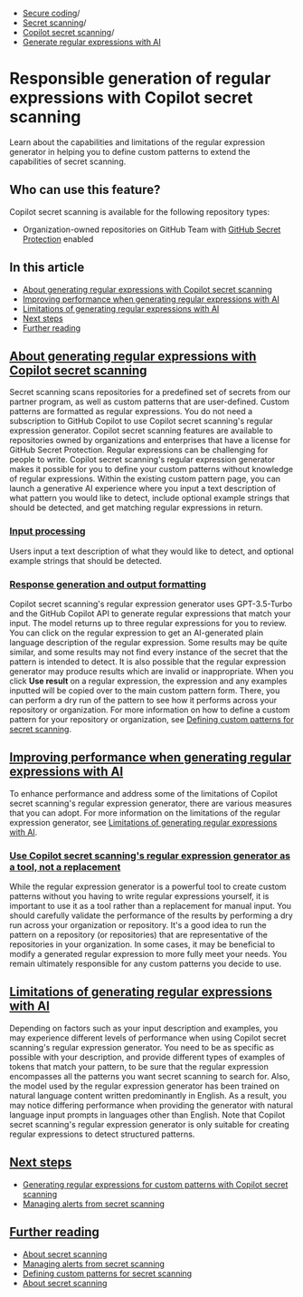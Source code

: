   * [Secure coding](https://docs.github.com/en/code-security "Secure coding")/
  * [Secret scanning](https://docs.github.com/en/code-security/secret-scanning "Secret scanning")/
  * [Copilot secret scanning](https://docs.github.com/en/code-security/secret-scanning/copilot-secret-scanning "Copilot secret scanning")/
  * [Generate regular expressions with AI](https://docs.github.com/en/code-security/secret-scanning/copilot-secret-scanning/responsible-ai-regex-generator "Generate regular expressions with AI")


# Responsible generation of regular expressions with Copilot secret scanning
Learn about the capabilities and limitations of the regular expression generator in helping you to define custom patterns to extend the capabilities of secret scanning.
## Who can use this feature?
Copilot secret scanning is available for the following repository types:
  * Organization-owned repositories on GitHub Team with [GitHub Secret Protection](https://docs.github.com/en/get-started/learning-about-github/about-github-advanced-security) enabled


## In this article
  * [About generating regular expressions with Copilot secret scanning](https://docs.github.com/en/code-security/secret-scanning/copilot-secret-scanning/responsible-ai-regex-generator#about-generating-regular-expressions-with-copilot-secret-scanning)
  * [Improving performance when generating regular expressions with AI](https://docs.github.com/en/code-security/secret-scanning/copilot-secret-scanning/responsible-ai-regex-generator#improving-performance-when-generating-regular-expressions-with-ai)
  * [Limitations of generating regular expressions with AI](https://docs.github.com/en/code-security/secret-scanning/copilot-secret-scanning/responsible-ai-regex-generator#limitations-of-generating-regular-expressions-with-ai)
  * [Next steps](https://docs.github.com/en/code-security/secret-scanning/copilot-secret-scanning/responsible-ai-regex-generator#next-steps)
  * [Further reading](https://docs.github.com/en/code-security/secret-scanning/copilot-secret-scanning/responsible-ai-regex-generator#further-reading)


## [About generating regular expressions with Copilot secret scanning](https://docs.github.com/en/code-security/secret-scanning/copilot-secret-scanning/responsible-ai-regex-generator#about-generating-regular-expressions-with-copilot-secret-scanning)
Secret scanning scans repositories for a predefined set of secrets from our partner program, as well as custom patterns that are user-defined. Custom patterns are formatted as regular expressions.
You do not need a subscription to GitHub Copilot to use Copilot secret scanning's regular expression generator. Copilot secret scanning features are available to repositories owned by organizations and enterprises that have a license for GitHub Secret Protection.
Regular expressions can be challenging for people to write. Copilot secret scanning's regular expression generator makes it possible for you to define your custom patterns without knowledge of regular expressions. Within the existing custom pattern page, you can launch a generative AI experience where you input a text description of what pattern you would like to detect, include optional example strings that should be detected, and get matching regular expressions in return.
### [Input processing](https://docs.github.com/en/code-security/secret-scanning/copilot-secret-scanning/responsible-ai-regex-generator#input-processing)
Users input a text description of what they would like to detect, and optional example strings that should be detected.
### [Response generation and output formatting](https://docs.github.com/en/code-security/secret-scanning/copilot-secret-scanning/responsible-ai-regex-generator#response-generation-and-output-formatting)
Copilot secret scanning's regular expression generator uses GPT-3.5-Turbo and the GitHub Copilot API to generate regular expressions that match your input.
The model returns up to three regular expressions for you to review. You can click on the regular expression to get an AI-generated plain language description of the regular expression.
Some results may be quite similar, and some results may not find every instance of the secret that the pattern is intended to detect. It is also possible that the regular expression generator may produce results which are invalid or inappropriate.
When you click **Use result** on a regular expression, the expression and any examples inputted will be copied over to the main custom pattern form. There, you can perform a dry run of the pattern to see how it performs across your repository or organization. For more information on how to define a custom pattern for your repository or organization, see [Defining custom patterns for secret scanning](https://docs.github.com/en/code-security/secret-scanning/using-advanced-secret-scanning-and-push-protection-features/custom-patterns/defining-custom-patterns-for-secret-scanning).
## [Improving performance when generating regular expressions with AI](https://docs.github.com/en/code-security/secret-scanning/copilot-secret-scanning/responsible-ai-regex-generator#improving-performance-when-generating-regular-expressions-with-ai)
To enhance performance and address some of the limitations of Copilot secret scanning's regular expression generator, there are various measures that you can adopt. For more information on the limitations of the regular expression generator, see [Limitations of generating regular expressions with AI](https://docs.github.com/en/code-security/secret-scanning/copilot-secret-scanning/responsible-ai-regex-generator#limitations-of-generating-regular-expressions-with-ai).
### [Use Copilot secret scanning's regular expression generator as a tool, not a replacement](https://docs.github.com/en/code-security/secret-scanning/copilot-secret-scanning/responsible-ai-regex-generator#use-copilot-secret-scannings-regular-expression-generator-as-a-tool-not-a-replacement)
While the regular expression generator is a powerful tool to create custom patterns without you having to write regular expressions yourself, it is important to use it as a tool rather than a replacement for manual input. You should carefully validate the performance of the results by performing a dry run across your organization or repository. It's a good idea to run the pattern on a repository (or repositories) that are representative of the repositories in your organization. In some cases, it may be beneficial to modify a generated regular expression to more fully meet your needs. You remain ultimately responsible for any custom patterns you decide to use.
## [Limitations of generating regular expressions with AI](https://docs.github.com/en/code-security/secret-scanning/copilot-secret-scanning/responsible-ai-regex-generator#limitations-of-generating-regular-expressions-with-ai)
Depending on factors such as your input description and examples, you may experience different levels of performance when using Copilot secret scanning's regular expression generator. You need to be as specific as possible with your description, and provide different types of examples of tokens that match your pattern, to be sure that the regular expression encompasses all the patterns you want secret scanning to search for.
Also, the model used by the regular expression generator has been trained on natural language content written predominantly in English. As a result, you may notice differing performance when providing the generator with natural language input prompts in languages other than English.
Note that Copilot secret scanning's regular expression generator is only suitable for creating regular expressions to detect structured patterns.
## [Next steps](https://docs.github.com/en/code-security/secret-scanning/copilot-secret-scanning/responsible-ai-regex-generator#next-steps)
  * [Generating regular expressions for custom patterns with Copilot secret scanning](https://docs.github.com/en/code-security/secret-scanning/copilot-secret-scanning/generating-regular-expressions-for-custom-patterns-with-copilot-secret-scanning)
  * [Managing alerts from secret scanning](https://docs.github.com/en/code-security/secret-scanning/managing-alerts-from-secret-scanning)


## [Further reading](https://docs.github.com/en/code-security/secret-scanning/copilot-secret-scanning/responsible-ai-regex-generator#further-reading)
  * [About secret scanning](https://docs.github.com/en/code-security/secret-scanning/introduction/about-secret-scanning)
  * [Managing alerts from secret scanning](https://docs.github.com/en/code-security/secret-scanning/managing-alerts-from-secret-scanning)
  * [Defining custom patterns for secret scanning](https://docs.github.com/en/code-security/secret-scanning/using-advanced-secret-scanning-and-push-protection-features/custom-patterns/defining-custom-patterns-for-secret-scanning)
  * [About secret scanning](https://docs.github.com/en/code-security/secret-scanning/introduction/about-secret-scanning)


